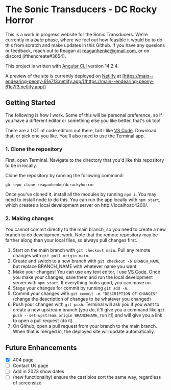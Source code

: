 # The Sonic Transducers - DC Rocky Horror

This is a work in progress website for the Sonic Transducers. We're currently in a _beta_ phase, where we feel out how feasible it would be to do this from scratch and make updates in this Github. If you have any quesions or feedback, reach out to Reagan at reaganhenke@gmail.com, or on discord (ifthencreate#3654).

This project is written with [Angular CLI](https://github.com/angular/angular-cli) version 14.2.4.

A preview of the site is currently deployed on [Netlify](https://www.netlify.com/) at [https://main--endearing-peony-61e7f3.netlify.app/](https://main--endearing-peony-61e7f3.netlify.app/)

## Getting Started

The following is how I work. Some of this will be personal preference, so if you have a different editor or something else you like better, that's ok too!

There are a LOT of code editors out there, but I like [VS Code](https://code.visualstudio.com/). Download that, or pick one you like. You'll also need to use the Terminal app.

### 1. Clone the repository

First, open Terminal. Navigate to the directory that you'd like this repository to be in locally.

Clone the repository by running the following command: 
```
gh repo clone reaganhenke/dcrockyhorror
```

Once you've cloned it, install all the modules by running `npm i`. You may need to install node to do this. You can run the app locally with `npm start`, which creates a local development server on http://localhost:4200/.

### 2. Making changes

You cannot commit directly to the main branch, so you need to create a new branch to do development work. Note that the remote repository may be farther along than your local files, so always pull changes first.

1. Start on the main branch with `git checkout main`. Pull any remote changes with `git pull origin main`. 
2. Create and switch to a new branch with `git checkout -b BRANCH_NAME`, but replace BRANCH_NAME with whatever name you want
3. Make your changes! You can use any text editor, I use [VS Code](https://code.visualstudio.com/). Once you make your changes, save them and run the local development server with `npm start`. If everything looks good, you can move on. 
4. Stage your changes for commit by running `git add -A`.
5. Commit your changes with `git commit -m "DESCRIPTION OF CHANGES"`(change the description of changes to be whatever you changed)
6. Push your changes with `git push`. Terminal will ask you if you want to create a new upstream branch (you do, it'll give you a command like `git push --set-upstream origin BRANCHNAME`, run it!) and will give you a link to open a pull request (do it).
7. On Github, open a pull request from your branch to the main branch. When that is merged in, the deployed site will update automatically. 

## Future Enhancements

- [x] 404 page
- [ ] Contact Us page
- [ ] Add in 2023 show dates
- [ ] (new functionality) ensure the cast bios sort the same way, regardless of screensize